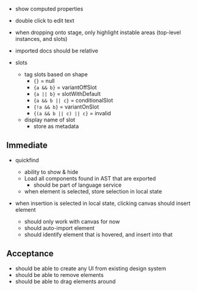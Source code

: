 - show computed properties
  

- double click to edit text

- when dropping onto stage, only highlight instable areas (top-level instances, and slots)
- imported docs should be relative
- slots
  - tag slots based on shape
    - `{}` = null
    - `{a && b}` = variantOffSlot
    - `{a || b}` = slotWithDefault
    - `{a && b || c}` = conditionalSlot
    - `{!a && b}` = variantOnSlot
    - `{(a && b || c) || c}` = invalid
  - display name of slot  
    - store as metadata

## Immediate

- quickfind
  - ability to show & hide
  - Load all components found in AST that are exported
    - should be part of language service
  - when element is selected, store selection in local state

- when insertion is selected in local state, clicking canvas should insert element
  - should only work with canvas for now
  - should auto-import element
  - should identify element that is hovered, and insert into that


## Acceptance

- should be able to create any UI from existing design system
- should be able to remove elements
- should be able to drag elements around

